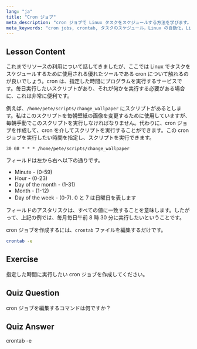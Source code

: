 ```yaml
---
lang: "ja"
title: "Cron ジョブ"
meta_description: "cron ジョブで Linux タスクをスケジュールする方法を学びます。crontab の構文を理解し、日常業務のためにスクリプトを自動化します。この初心者向けのガイドから始めましょう！"
meta_keywords: "cron jobs, crontab, タスクのスケジュール，Linux の自動化，Linux コマンド，初心者向け Linux, Linux チュートリアル，crontab -e"
---
```


## Lesson Content

これまでリソースの利用について話してきましたが、ここでは Linux でタスクをスケジュールするために使用される優れたツールである cron について触れるのが良いでしょう。cron は、指定した時間にプログラムを実行するサービスです。毎日実行したいスクリプトがあり、それが何かを実行する必要がある場合に、これは非常に便利です。

例えば、`/home/pete/scripts/change_wallpaper` にスクリプトがあるとします。私はこのスクリプトを毎朝壁紙の画像を変更するために使用していますが、毎朝手動でこのスクリプトを実行しなければなりません。代わりに、cron ジョブを作成して、cron を介してスクリプトを実行することができます。この cron ジョブを実行したい時間を指定し、スクリプトを実行できます。

```plaintext
30 08 * * * /home/pete/scripts/change_wallpaper
```

フィールドは左から右へ以下の通りです。

- Minute - (0-59)
- Hour - (0-23)
- Day of the month - (1-31)
- Month - (1-12)
- Day of the week - (0-7). 0 と 7 は日曜日を表します

フィールドのアスタリスクは、すべての値に一致することを意味します。したがって、上記の例では、毎月毎日午前 8 時 30 分に実行したいということです。

cron ジョブを作成するには、`crontab` ファイルを編集するだけです。

```bash
crontab -e
```

## Exercise

指定した時間に実行したい cron ジョブを作成してください。

## Quiz Question

cron ジョブを編集するコマンドは何ですか？

## Quiz Answer

crontab -e
